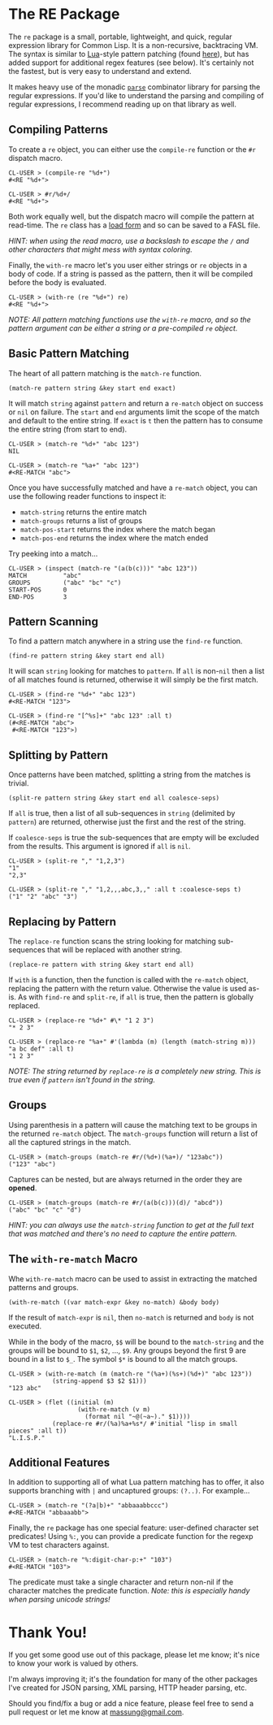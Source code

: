 # The RE Package

The `re` package is a small, portable, lightweight, and quick, regular expression library for Common Lisp. It is a non-recursive, backtracing VM. The syntax is similar to [Lua](http://www.lua.org)-style pattern patching (found [here](http://www.lua.org/pil/20.2.html)), but has added support for additional regex features (see below). It's certainly not the fastest, but is very easy to understand and extend.

It makes heavy use of the monadic [`parse`](http://github.com/massung/parse) combinator library for parsing the regular expressions. If you'd like to understand the parsing and compiling of regular expressions, I recommend reading up on that library as well.

## Compiling Patterns

To create a `re` object, you can either use the `compile-re` function or the `#r` dispatch macro.

    CL-USER > (compile-re "%d+")
    #<RE "%d+">

    CL-USER > #r/%d+/
    #<RE "%d+">

Both work equally well, but the dispatch macro will compile the pattern at read-time. The `re` class has a [load form](http://www.lispworks.com/documentation/HyperSpec/Body/f_mk_ld_.htm#make-load-form) and so can be saved to a FASL file.

*HINT: when using the read macro, use a backslash to escape the `/` and other characters that might mess with syntax coloring.*

Finally, the `with-re` macro let's you user either strings or `re` objects in a body of code. If a string is passed as the pattern, then it will be compiled before the body is evaluated.

    CL-USER > (with-re (re "%d+") re)
    #<RE "%d+">

*NOTE: All pattern matching functions use the `with-re` macro, and so the pattern argument can be either a string or a pre-compiled `re` object.*

## Basic Pattern Matching

The heart of all pattern matching is the `match-re` function.

    (match-re pattern string &key start end exact)

It will match `string` against `pattern` and return a `re-match` object on success or `nil` on failure. The `start` and `end` arguments limit the scope of the match and default to the entire string. If `exact` is `t` then the pattern has to consume the entire string (from start to end).

    CL-USER > (match-re "%d+" "abc 123")
    NIL

    CL-USER > (match-re "%a+" "abc 123")
    #<RE-MATCH "abc">

Once you have successfully matched and have a `re-match` object, you can use the following reader functions to inspect it:

* `match-string` returns the entire match
* `match-groups` returns a list of groups
* `match-pos-start` returns the index where the match began
* `match-pos-end` returns the index where the match ended

Try peeking into a match...

    CL-USER > (inspect (match-re "(a(b(c)))" "abc 123"))
    MATCH          "abc"
    GROUPS         ("abc" "bc" "c")
    START-POS      0
    END-POS        3

## Pattern Scanning

To find a pattern match anywhere in a string use the `find-re` function.

    (find-re pattern string &key start end all)

It will scan `string` looking for matches to `pattern`. If `all` is non-`nil` then a list of all matches found is returned, otherwise it will simply be the first match.

    CL-USER > (find-re "%d+" "abc 123")
    #<RE-MATCH "123">

    CL-USER > (find-re "[^%s]+" "abc 123" :all t)
    (#<RE-MATCH "abc">
     #<RE-MATCH "123">)

## Splitting by Pattern

Once patterns have been matched, splitting a string from the matches is trivial.

    (split-re pattern string &key start end all coalesce-seps)

If `all` is true, then a list of all sub-sequences in `string` (delimited by `pattern`) are returned, otherwise just the first and the rest of the string.

If `coalesce-seps` is true the sub-sequences that are empty will be excluded from the results. This argument is ignored if `all` is `nil`.

    CL-USER > (split-re "," "1,2,3")
    "1"
    "2,3"

    CL-USER > (split-re "," "1,2,,,abc,3,," :all t :coalesce-seps t)
    ("1" "2" "abc" "3")

## Replacing by Pattern

The `replace-re` function scans the string looking for matching sub-sequences that will be replaced with another string.

    (replace-re pattern with string &key start end all)

If `with` is a function, then the function is called with the `re-match` object, replacing the pattern with the return value. Otherwise the value is used as-is. As with `find-re` and `split-re`, if `all` is true, then the pattern is globally replaced.

    CL-USER > (replace-re "%d+" #\* "1 2 3")
    "* 2 3"

    CL-USER > (replace-re "%a+" #'(lambda (m) (length (match-string m))) "a bc def" :all t)
    "1 2 3"

*NOTE: The string returned by `replace-re` is a completely new string. This is true even if `pattern` isn't found in the string.*

## Groups

Using parenthesis in a pattern will cause the matching text to be groups in the returned `re-match` object. The `match-groups` function will return a list of all the captured strings in the match.

    CL-USER > (match-groups (match-re #r/(%d+)(%a+)/ "123abc"))
    ("123" "abc")

Captures can be nested, but are always returned in the order they are **opened**.

    CL-USER > (match-groups (match-re #r/(a(b(c)))(d)/ "abcd"))
    ("abc" "bc" "c" "d")

*HINT: you can always use the `match-string` function to get at the full text that was matched and there's no need to capture the entire pattern.*

## The `with-re-match` Macro

Whe `with-re-match` macro can be used to assist in extracting the matched patterns and groups.

    (with-re-match ((var match-expr &key no-match) &body body)

If the result of `match-expr` is `nil`, then `no-match` is returned and `body` is not executed.

While in the body of the macro, `$$` will be bound to the `match-string` and the groups will be bound to `$1`, `$2`, ..., `$9`. Any groups beyond the first 9 are bound in a list to `$_`. The symbol `$*` is bound to all the match groups.

    CL-USER > (with-re-match (m (match-re "(%a+)(%s+)(%d+)" "abc 123"))
                (string-append $3 $2 $1)))
    "123 abc"

    CL-USER > (flet ((initial (m)
                       (with-re-match (v m)
                         (format nil "~@(~a~)." $1))))
                (replace-re #r/(%a)%a+%s*/ #'initial "lisp in small pieces" :all t))
    "L.I.S.P."

## Additional Features

In addition to supporting all of what Lua pattern matching has to offer, it also supports branching with `|` and uncaptured groups: `(?..)`. For example...

    CL-USER > (match-re "(?a|b)+" "abbaaabbccc")
    #<RE-MATCH "abbaaabb">

Finally, the `re` package has one special feature: user-defined character set predicates! Using `%:`, you can provide a predicate function for the regexp VM to test characters against.

    CL-USER > (match-re "%:digit-char-p:+" "103")
    #<RE-MATCH "103">

The predicate must take a single character and return non-nil if the character matches the predicate function. *Note: this is especially handy when parsing unicode strings!*

# Thank You!

If you get some good use out of this package, please let me know; it's nice to know your work is valued by others.

I'm always improving it; it's the foundation for many of the other packages I've created for JSON parsing, XML parsing, HTTP header parsing, etc.

Should you find/fix a bug or add a nice feature, please feel free to send a pull request or let me know at [massung@gmail.com](mailto:massung@gmail.com).
